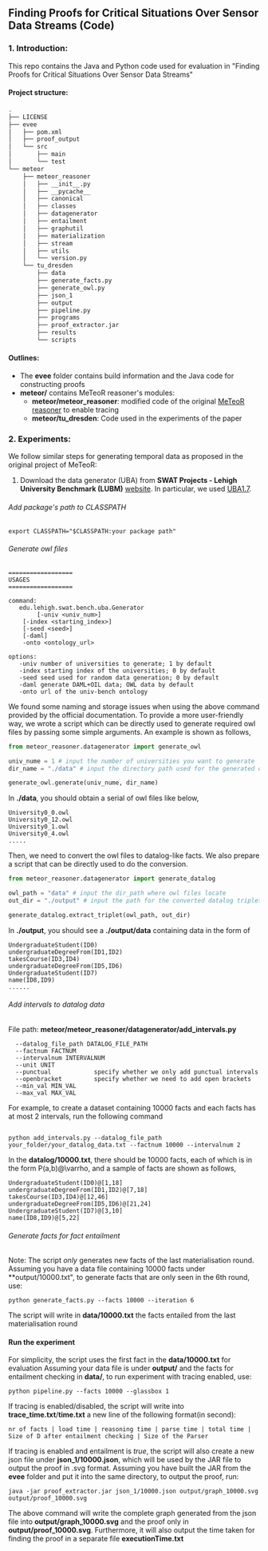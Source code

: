 ## Finding Proofs for Critical Situations Over Sensor Data Streams (Code)


### 1. Introduction:
This repo contains the Java and Python code used for evaluation in "Finding Proofs for Critical Situations Over Sensor Data Streams"

#### Project structure:
``` bash
.
├── LICENSE
├── evee
│   ├── pom.xml
│   ├── proof_output
│   └── src
│       ├── main
│       └── test
└── meteor
    ├── meteor_reasoner
    │   ├── __init__.py
    │   ├── __pycache__
    │   ├── canonical
    │   ├── classes
    │   ├── datagenerator
    │   ├── entailment
    │   ├── graphutil
    │   ├── materialization
    │   ├── stream
    │   ├── utils
    │   └── version.py
    └── tu_dresden
        ├── data
        ├── generate_facts.py
        ├── generate_owl.py
        ├── json_1
        ├── output
        ├── pipeline.py
        ├── programs
        ├── proof_extractor.jar
        ├── results
        └── scripts
```

#### Outlines:
* The **evee** folder contains build information and the Java code for constructing proofs
* **meteor/** contains MeTeoR reasoner's modules:
  * **meteor/meteor_reasoner**: modified code of the original [MeTeoR reasoner](https://github.com/wdimmy/MeTeoR) to enable tracing
  * **meteor/tu_dresden**: Code used in the experiments of the paper

### 2. Experiments:

We follow similar steps for generating temporal data as proposed in the original project of MeTeoR:

1. Download the data generator (UBA) from **SWAT Projects - Lehigh University Benchmark (LUBM)** [website](http://swat.cse.lehigh.edu/projects/lubm/). In particular,
we used [UBA1.7](http://swat.cse.lehigh.edu/projects/lubm/uba1.7.zip).

###### Add package's path to CLASSPATH
```shell
export CLASSPATH="$CLASSPATH:your package path"
```

<span id="datalog"/>

###### Generate owl files
```
==================
USAGES
==================

command:
   edu.lehigh.swat.bench.uba.Generator
      	[-univ <univ_num>]
	[-index <starting_index>]
	[-seed <seed>]
	[-daml]
	-onto <ontology_url>

options:
   -univ number of universities to generate; 1 by default
   -index starting index of the universities; 0 by default
   -seed seed used for random data generation; 0 by default
   -daml generate DAML+OIL data; OWL data by default
   -onto url of the univ-bench ontology
```

We found some naming and storage issues when using the above command provided 
by the official documentation. To provide a more user-friendly way, we 
wrote a script which can be directly used to generate required owl files
by passing some simple arguments. An example is shown as follows,

```python
from meteor_reasoner.datagenerator import generate_owl

univ_nume = 1 # input the number of universities you want to generate
dir_name = "./data" # input the directory path used for the generated owl files.

generate_owl.generate(univ_nume, dir_name)

```
In  **./data**, you should obtain a serial of owl files like below,
```
University0_0.owl 
University0_12.owl  
University0_1.owl
University0_4.owl
.....
```

Then, we need to convert the owl files to datalog-like facts. We also prepare
a script that can be directly used to do the conversion. 
```python
from meteor_reasoner.datagenerator import generate_datalog

owl_path = "data" # input the dir_path where owl files locate
out_dir = "./output" # input the path for the converted datalog triplets

generate_datalog.extract_triplet(owl_path, out_dir)
```
In **./output**, you should see a **./output/data**  containing data
in the form of
```
UndergraduateStudent(ID0)
undergraduateDegreeFrom(ID1,ID2)
takesCourse(ID3,ID4)
undergraduateDegreeFrom(ID5,ID6)
UndergraduateStudent(ID7)
name(ID8,ID9)
......
```

###### Add intervals to datalog data
File path: **meteor/meteor_reasoner/datagenerator/add_intervals.py** 

```
  --datalog_file_path DATALOG_FILE_PATH
  --factnum FACTNUM
  --intervalnum INTERVALNUM
  --unit UNIT
  --punctual            specify whether we only add punctual intervals
  --openbracket         specify whether we need to add open brackets
  --min_val MIN_VAL
  --max_val MAX_VAL
```

For example, to create a dataset containing 10000 facts and each facts has at most 2 intervals, run the following command
```shell

python add_intervals.py --datalog_file_path your_folder/your_datalog_data.txt --factnum 10000 --intervalnum 2

```

In the **datalog/10000.txt**, there should be 10000 facts, each of which is in the form P(a,b)@\varrho, and 
a sample of facts are shown as follows,
```
UndergraduateStudent(ID0)@[1,18]
undergraduateDegreeFrom(ID1,ID2)@[7,18]
takesCourse(ID3,ID4)@[12,46]
undergraduateDegreeFrom(ID5,ID6)@[21,24]
UndergraduateStudent(ID7)@[3,10]
name(ID8,ID9)@[5,22]
```

###### Generate facts for fact entailment
Note: The script *only* generates new facts of the last materialisation round.
Assuming you have a data file containing 10000 facts under **output/10000.txt", to generate facts that are only seen in the 6th round, use:

```shell
python generate_facts.py --facts 10000 --iteration 6

```
The script will write in **data/10000.txt** the facts entailed from the last materialisation round

#### Run the experiment
For simplicity, the script uses the first fact in the **data/10000.txt** for evaluation
Assuming your data file is under **output/** and the facts for entailment checking in **data/**, to run experiment with tracing enabled, use:

```shell
python pipeline.py --facts 10000 --glassbox 1

```

If tracing is enabled/disabled, the script will write into **trace_time.txt**/**time.txt** a new line of the following format(in second):

``` 
nr of facts | load time | reasoning time | parse time | total time | Size of D after entailment checking | Size of the Parser 
```

If tracing is enabled and entailment is *true*, the script will also create a new json file under **json_1/10000.json**, which will be used by the JAR file to output the proof in .svg format. Assuming you have built the JAR from the **evee** folder and put it into the same directory, to output the proof, run:

```shell
java -jar proof_extractor.jar json_1/10000.json output/graph_10000.svg output/proof_10000.svg 

```

The above command will write the complete graph generated from the json file into **output/graph_10000.svg** and the proof only in **output/proof_10000.svg**. Furthermore, it will also output the time taken for finding the proof in a separate file **executionTime.txt** 
